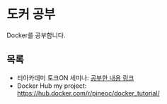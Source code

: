 # 도커 공부

Docker를 공부합니다.

## 목록

- 티아카데미 토크ON 세미나: [공부한 내용 링크](Tacademy-TalkOn-Docker.md)
- Docker Hub my project: https://hub.docker.com/r/pineoc/docker_tutorial/ 

